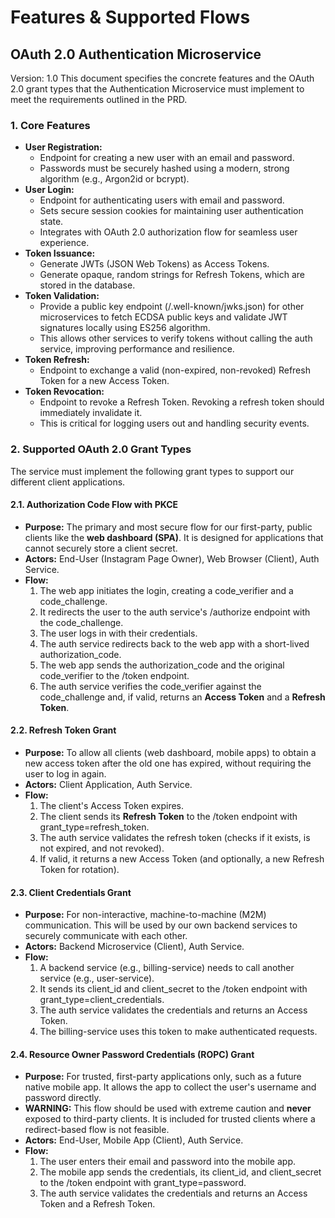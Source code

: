 # **Features & Supported Flows**

## **OAuth 2.0 Authentication Microservice**

Version: 1.0 
This document specifies the concrete features and the OAuth 2.0 grant types that the Authentication Microservice must implement to meet the requirements outlined in the PRD.

### **1\. Core Features**

* **User Registration:**  
  * Endpoint for creating a new user with an email and password.  
  * Passwords must be securely hashed using a modern, strong algorithm (e.g., Argon2id or bcrypt).
* **User Login:**  
  * Endpoint for authenticating users with email and password.  
  * Sets secure session cookies for maintaining user authentication state.  
  * Integrates with OAuth 2.0 authorization flow for seamless user experience.  
* **Token Issuance:**  
  * Generate JWTs (JSON Web Tokens) as Access Tokens.  
  * Generate opaque, random strings for Refresh Tokens, which are stored in the database.  
* **Token Validation:**  
  * Provide a public key endpoint (/.well-known/jwks.json) for other microservices to fetch ECDSA public keys and validate JWT signatures locally using ES256 algorithm.  
  * This allows other services to verify tokens without calling the auth service, improving performance and resilience.  
* **Token Refresh:**  
  * Endpoint to exchange a valid (non-expired, non-revoked) Refresh Token for a new Access Token.  
* **Token Revocation:**  
  * Endpoint to revoke a Refresh Token. Revoking a refresh token should immediately invalidate it.  
  * This is critical for logging users out and handling security events.

### **2\. Supported OAuth 2.0 Grant Types**

The service must implement the following grant types to support our different client applications.

#### **2.1. Authorization Code Flow with PKCE**

* **Purpose:** The primary and most secure flow for our first-party, public clients like the **web dashboard (SPA)**. It is designed for applications that cannot securely store a client secret.  
* **Actors:** End-User (Instagram Page Owner), Web Browser (Client), Auth Service.  
* **Flow:**  
  1. The web app initiates the login, creating a code\_verifier and a code\_challenge.  
  2. It redirects the user to the auth service's /authorize endpoint with the code\_challenge.  
  3. The user logs in with their credentials.  
  4. The auth service redirects back to the web app with a short-lived authorization\_code.  
  5. The web app sends the authorization\_code and the original code\_verifier to the /token endpoint.  
  6. The auth service verifies the code\_verifier against the code\_challenge and, if valid, returns an **Access Token** and a **Refresh Token**.

#### **2.2. Refresh Token Grant**

* **Purpose:** To allow all clients (web dashboard, mobile apps) to obtain a new access token after the old one has expired, without requiring the user to log in again.  
* **Actors:** Client Application, Auth Service.  
* **Flow:**  
  1. The client's Access Token expires.  
  2. The client sends its **Refresh Token** to the /token endpoint with grant\_type=refresh\_token.  
  3. The auth service validates the refresh token (checks if it exists, is not expired, and not revoked).  
  4. If valid, it returns a new Access Token (and optionally, a new Refresh Token for rotation).

#### **2.3. Client Credentials Grant**

* **Purpose:** For non-interactive, machine-to-machine (M2M) communication. This will be used by our own backend services to securely communicate with each other.  
* **Actors:** Backend Microservice (Client), Auth Service.  
* **Flow:**  
  1. A backend service (e.g., billing-service) needs to call another service (e.g., user-service).  
  2. It sends its client\_id and client\_secret to the /token endpoint with grant\_type=client\_credentials.  
  3. The auth service validates the credentials and returns an Access Token.  
  4. The billing-service uses this token to make authenticated requests.

#### **2.4. Resource Owner Password Credentials (ROPC) Grant**

* **Purpose:** For trusted, first-party applications only, such as a future native mobile app. It allows the app to collect the user's username and password directly.  
* **WARNING:** This flow should be used with extreme caution and **never** exposed to third-party clients. It is included for trusted clients where a redirect-based flow is not feasible.  
* **Actors:** End-User, Mobile App (Client), Auth Service.  
* **Flow:**  
  1. The user enters their email and password into the mobile app.  
  2. The mobile app sends the credentials, its client\_id, and client\_secret to the /token endpoint with grant\_type=password.  
  3. The auth service validates the credentials and returns an Access Token and a Refresh Token.